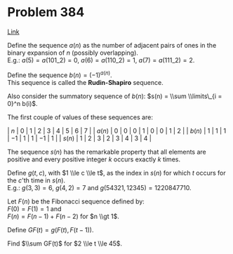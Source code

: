 # Problem 384

[Link](https://projecteuler.net/problem=384)

Define the sequence $a(n)$ as the number of adjacent pairs of ones in the binary expansion of $n$ (possibly overlapping).  
E.g.: $a(5) = a(101\_2) = 0$, $a(6) = a(110\_2) = 1$, $a(7) = a(111\_2) = 2$.

Define the sequence $b(n) = (-1)^{a(n)}$.  
This sequence is called the **Rudin-Shapiro** sequence.

Also consider the summatory sequence of $b(n)$: $s(n) = \\sum \\limits\_{i = 0}^n b(i)$.

The first couple of values of these sequences are:

| $n$    | $0$ | $1$ | $2$ | $3$  | $4$ | $5$ | $6$  | $7$ |
| $a(n)$ | $0$ | $0$ | $0$ | $1$  | $0$ | $0$ | $1$  | $2$ |
| $b(n)$ | $1$ | $1$ | $1$ | $-1$ | $1$ | $1$ | $-1$ | $1$ |
| $s(n)$ | $1$ | $2$ | $3$ | $2$  | $3$ | $4$ | $3$  | $4$ |

The sequence $s(n)$ has the remarkable property that all elements are positive and every positive integer $k$ occurs exactly $k$ times.

Define $g(t,c)$, with $1 \\le c \\le t$, as the index in $s(n)$ for which $t$ occurs for the $c$'th time in $s(n)$.  
E.g.: $g(3,3) = 6$, $g(4,2) = 7$ and $g(54321,12345) = 1220847710$.

Let $F(n)$ be the Fibonacci sequence defined by:  
$F(0)=F(1)=1$ and  
$F(n)=F(n-1)+F(n-2)$ for $n \\gt 1$.

Define $GF(t)=g(F(t),F(t-1))$.

Find $\\sum GF(t)$ for $2 \\le t \\le 45$.
